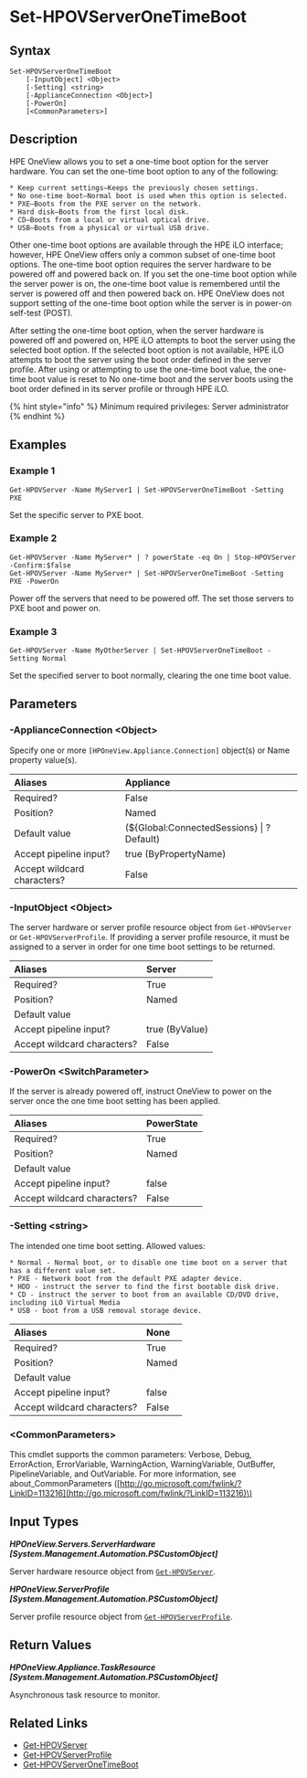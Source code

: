 ﻿---
description: Modify a servers current One Time Boot setting.
---

# Set-HPOVServerOneTimeBoot

## Syntax

```text
Set-HPOVServerOneTimeBoot
    [-InputObject] <Object>
    [-Setting] <string>
    [-ApplianceConnection <Object>]
    [-PowerOn]
    [<CommonParameters>]
```

## Description

HPE OneView allows you to set a one-time boot option for the server hardware. You can set the one-time boot option to any of the following:

    * Keep current settings—Keeps the previously chosen settings.
    * No one-time boot—Normal boot is used when this option is selected.
    * PXE—Boots from the PXE server on the network.
    * Hard disk—Boots from the first local disk.
    * CD—Boots from a local or virtual optical drive.
    * USB—Boots from a physical or virtual USB drive.

Other one-time boot options are available through the HPE iLO interface; however, HPE OneView offers only a common subset of one-time boot options. The one-time boot option requires the server hardware to be powered off and powered back on. If you set the one-time boot option while the server power is on, the one-time boot value is remembered until the server is powered off and then powered back on. HPE OneView does not support setting of the one-time boot option while the server is in power-on self-test (POST).

After setting the one-time boot option, when the server hardware is powered off and powered on, HPE iLO attempts to boot the server using the selected boot option. If the selected boot option is not available, HPE iLO attempts to boot the server using the boot order defined in the server profile. After using or attempting to use the one-time boot value, the one-time boot value is reset to No one-time boot and the server boots using the boot order defined in its server profile or through HPE iLO.

{% hint style="info" %}
Minimum required privileges: Server administrator
{% endhint %}

## Examples

###  Example 1 

```text
Get-HPOVServer -Name MyServer1 | Set-HPOVServerOneTimeBoot -Setting PXE
```

Set the specific server to PXE boot.

###  Example 2 

```text
Get-HPOVServer -Name MyServer* | ? powerState -eq On | Stop-HPOVServer -Confirm:$false
Get-HPOVServer -Name MyServer* | Set-HPOVServerOneTimeBoot -Setting PXE -PowerOn
```

Power off the servers that need to be powered off. The set those servers to PXE boot and power on.

###  Example 3 

```text
Get-HPOVServer -Name MyOtherServer | Set-HPOVServerOneTimeBoot -Setting Normal
```

Set the specified server to boot normally, clearing the one time boot value.

## Parameters

### -ApplianceConnection &lt;Object&gt;

Specify one or more `[HPOneView.Appliance.Connection]` object(s) or Name property value(s).

| Aliases | Appliance |
| :--- | :--- |
| Required? | False |
| Position? | Named |
| Default value | (${Global:ConnectedSessions} &vert; ? Default) |
| Accept pipeline input? | true (ByPropertyName) |
| Accept wildcard characters? | False |

### -InputObject &lt;Object&gt;

The server hardware or server profile resource object from `Get-HPOVServer` or `Get-HPOVServerProfile`.  If providing a server profile resource, it must be assigned to a server in order for one time boot settings to be returned.

| Aliases | Server |
| :--- | :--- |
| Required? | True |
| Position? | Named |
| Default value |  |
| Accept pipeline input? | true (ByValue) |
| Accept wildcard characters? | False |

### -PowerOn &lt;SwitchParameter&gt;

If the server is already powered off, instruct OneView to power on the server once the one time boot setting has been applied.

| Aliases | PowerState |
| :--- | :--- |
| Required? | True |
| Position? | Named |
| Default value |  |
| Accept pipeline input? | false |
| Accept wildcard characters? | False |

### -Setting &lt;string&gt;

The intended one time boot setting.  Allowed values:

    * Normal - Normal boot, or to disable one time boot on a server that has a different value set.
    * PXE - Network boot from the default PXE adapter device.
    * HDD - instruct the server to find the first bootable disk drive.
    * CD - instruct the server to boot from an available CD/DVD drive, including iLO Virtual Media
    * USB - boot from a USB removal storage device.

| Aliases | None |
| :--- | :--- |
| Required? | True |
| Position? | Named |
| Default value |  |
| Accept pipeline input? | false |
| Accept wildcard characters? | False |

### &lt;CommonParameters&gt;

This cmdlet supports the common parameters: Verbose, Debug, ErrorAction, ErrorVariable, WarningAction, WarningVariable, OutBuffer, PipelineVariable, and OutVariable. For more information, see about\_CommonParameters \([http://go.microsoft.com/fwlink/?LinkID=113216](http://go.microsoft.com/fwlink/?LinkID=113216)\)

## Input Types

_**HPOneView.Servers.ServerHardware [System.Management.Automation.PSCustomObject]**_

Server hardware resource object from [`Get-HPOVServer`](get-hpovserver.md).

_**HPOneView.ServerProfile [System.Management.Automation.PSCustomObject]**_

Server profile resource object from [`Get-HPOVServerProfile`](get-hpovserverprofile.md).

## Return Values

_**HPOneView.Appliance.TaskResource [System.Management.Automation.PSCustomObject]**_

Asynchronous task resource to monitor.

## Related Links

* [Get-HPOVServer](get-hpovserver.md)
* [Get-HPOVServerProfile](get-hpovserverprofile.md)
* [Get-HPOVServerOneTimeBoot](get-hpovserveronetimeboot.md)
